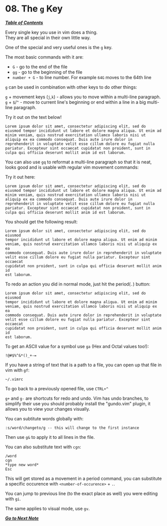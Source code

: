 # 08. The `g` Key

[***Table of Contents***](./ToC.md)

Every single key you use in vim does a thing.  
They are all special in their own little way.

One of the special and very useful ones is the `g` key.

The most basic commands with it are:

- `G` - go to the end of the file
- `gg` - go to the beginning of the file
- `number + G` - to line number. For example `64G` moves to the 64th line

`g` can be used in combination with other keys to do other things:

`g` + movement keys (`j`,`k`) - allows you to move within a multi-line
paragraph.
`g` + `$`/`^` - move to current line's beginning or end within a line in a big
multi-line paragraph.

Try it out on the text below!

	Lorem ipsum dolor sit amet, consectetur adipiscing elit, sed do eiusmod tempor incididunt ut labore et dolore magna aliqua. Ut enim ad minim veniam, quis nostrud exercitation ullamco laboris nisi ut aliquip ex ea commodo consequat. Duis aute irure dolor in reprehenderit in voluptate velit esse cillum dolore eu fugiat nulla pariatur. Excepteur sint occaecat cupidatat non proident, sunt in culpa qui officia deserunt mollit anim id est laborum.

You can also use `gq` to reformat a multi-line paragraph so that it is neat,
looks good and is usable with regular vim movement commands:

Try it out here:

	Lorem ipsum dolor sit amet, consectetur adipiscing elit, sed do eiusmod tempor incididunt ut labore et dolore magna aliqua. Ut enim ad minim veniam, quis nostrud exercitation ullamco laboris nisi ut aliquip ex ea commodo consequat. Duis aute irure dolor in reprehenderit in voluptate velit esse cillum dolore eu fugiat nulla pariatur. Excepteur sint occaecat cupidatat non proident, sunt in culpa qui officia deserunt mollit anim id est laborum.

You should get the following result:

	Lorem ipsum dolor sit amet, consectetur adipiscing elit, sed do eiusmod
	tempor incididunt ut labore et dolore magna aliqua. Ut enim ad minim
	veniam, quis nostrud exercitation ullamco laboris nisi ut aliquip ex ea
	commodo consequat. Duis aute irure dolor in reprehenderit in voluptate
	velit esse cillum dolore eu fugiat nulla pariatur. Excepteur sint occaecat
	cupidatat non proident, sunt in culpa qui officia deserunt mollit anim id
	est laborum.

To redo an action you did in normal mode, just hit the period(`.`) button:

    Lorem ipsum dolor sit amet, consectetur adipiscing elit, sed do eiusmod
    tempor incididunt ut labore et dolore magna aliqua. Ut enim ad minim
    veniam, quis nostrud exercitation ullamco laboris nisi ut aliquip ex ea
    commodo consequat. Duis aute irure dolor in reprehenderit in voluptate
    velit esse cillum dolore eu fugiat nulla pariatur. Excepteur sint occaecat
    cupidatat non proident, sunt in culpa qui officia deserunt mollit anim id
    est laborum.

To get an ASCII value for a symbol use `ga` (Hex and Octal values too!):

	!@#$%^&*()_+-=

If you have a string of text that is a path to a file, you can open up that
file in vim with `gf`:

	~/.vimrc

To go back to a previously opened file, use `CTRL+^`

`g+` and `g-` are shortcuts for redo and undo. Vim has undo branches, to
simplify their use you should probably install the "gundo.vim" plugin, it
allows you to view your changes visually.

You can subtitute words globally with:

	:s/word/changeto/g -- this will change to the first instance

Then use `g&` to apply it to all lines in the file.

You can also substitute text with `cgn`:

	/word
	cgn
	*type new word*
	Esc

This will get stored as a movement in a period command, you can substitute a
specific occurence with `<number-of-occurence>` + `.`.

You can jump to previous line (to the exact place as well) you were editing 
with `gi`.

The same applies to visual mode, use `gv`.

[***Go to Next Note***](09-vim-tips.md)

